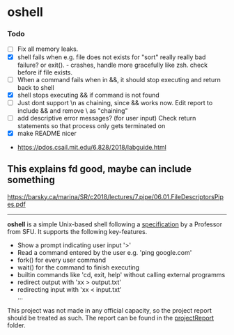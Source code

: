 # oshell

### Todo

- [ ] Fix all memory leaks.
- [x] shell fails when e.g. file does not exists for "sort" 
really really bad failure? or exit(). - crashes, handle more gracefully like zsh. check before if file exists.
- [ ] When a command fails when in &&, it should stop executing and return back to shell
- [x] shell stops executing && if command is not found
- [ ]  Just dont support \n as chaining, since && works now. Edit report to include && and remove \ as "chaining"
- [ ] add descriptive error messages? (for user input) Check return statements so that process only gets terminated on
- [x] make README nicer

- https://pdos.csail.mit.edu/6.828/2018/labguide.html  
## This explains fd good, maybe can include something
https://barsky.ca/marina/SR/c2018/lectures/7.pipe/06.01.FileDescriptorsPipes.pdf  

----------------

**oshell** is a simple Unix-based shell following a [specification](specification.pdf) by a Professor
from SFU. It supports the following key-features.

- Show a prompt indicating user input '>'
- Read a command entered by the user e.g. 'ping google.com'
- fork() for every user command
- wait() for the command to finish executing
- builtin commands like 'cd, exit, help' without calling external programms
- redirect output with 'xx > output.txt'
- redirecting input with 'xx < input.txt'  
...

This project was not made in any official capacity, so the project report should be treated as such.
The report can be found in the [projectReport](projectReport/oshellReport) folder.


